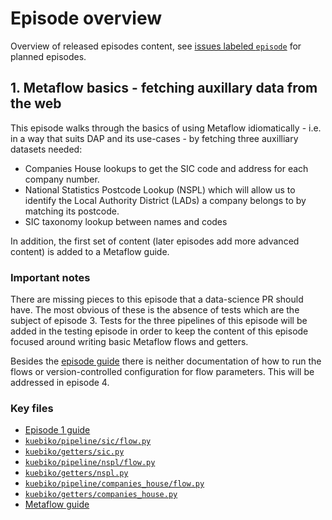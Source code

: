 # Episode overview

Overview of released episodes content, see [issues labeled `episode`](https://github.com/nestauk/kuebiko/issues?q=is%3Aopen+label%3Aepisode+sort%3Acreated-asc) for planned episodes.

## 1. Metaflow basics - fetching auxillary data from the web

This episode walks through the basics of using Metaflow idiomatically - i.e.
in a way that suits DAP and its use-cases - by fetching three auxilliary datasets needed:

-   Companies House lookups to get the SIC code and address for each company number.
-   National Statistics Postcode Lookup (NSPL) which will allow us to identify the Local Authority District (LADs) a company belongs to by matching its postcode.
-   SIC taxonomy lookup between names and codes

In addition, the first set of content (later episodes add more advanced content) is added to a Metaflow guide.

### Important notes

There are missing pieces to this episode that a data-science PR should have.
The most obvious of these is the absence of tests which are the subject of episode 3.
Tests for the three pipelines of this episode will be added in the testing episode in order to keep the content of this episode focused around writing basic Metaflow flows and getters.

Besides the [episode guide](episode_01.md) there is neither documentation of how to run the flows or version-controlled configuration for flow parameters. This will be addressed in episode 4.

### Key files

-   [Episode 1 guide](episode_01.md)
-   [`kuebiko/pipeline/sic/flow.py`](../pycco/kuebiko/pipeline/sic/flow.html)
-   [`kuebiko/getters/sic.py`](../pycco/kuebiko/getters/sic.html)
-   [`kuebiko/pipeline/nspl/flow.py`](../pycco/kuebiko/pipeline/nspl/flow.html)
-   [`kuebiko/getters/nspl.py`](../pycco/kuebiko/getters/nspl.html)
-   [`kuebiko/pipeline/companies_house/flow.py`](../pycco/kuebiko/pipeline/companies_house/flow.html)
-   [`kuebiko/getters/companies_house.py`](../pycco/kuebiko/getters/companies_house.html)
-   [Metaflow guide](../../guides/metaflow.md)
